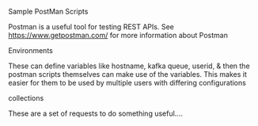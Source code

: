 <!-- SPDX-License-Identifier: Apache-2.0 -->
Sample PostMan Scripts

Postman is a useful tool for testing REST APIs. See https://www.getpostman.com/ for more information about Postman

Environments

These can define variables like hostname, kafka queue, userid, & then the postman scripts
themselves can make use of the variables. This makes it easier for them to be used
by multiple users with differing configurations

collections

These are a set of requests to do something useful....
